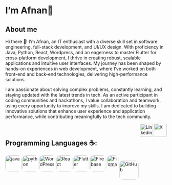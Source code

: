 # I’m Afnan👋

<!--[go and enjoy! :smile: ](http://wayou.github.io/t-rex-runner/)
![chrome offline game cast](assets/screenshot.gif)
[![GitHub Game of Life](https://github4life.herokuapp.com/afnan-farhat.gif?z=6)](https://github4life.herokuapp.com/afnan-farhat)
<img src="https://github.com/afnan-farhat/afnan-farhat/assets/143901435/7c517129-4dfe-4110-b2a9-c0fde5f77f3b" alt="Hello world"  width="1200" height= "350">

<p align="center"> 
  Visitor count<br>
  <img src="https://profile-counter.glitch.me/afnan-farhat/count.svg" />
</p>-->

## About me
Hi there 👋! I’m Afnan, an IT enthusiast with a diverse skill set in software engineering, full-stack development, and UI/UX design. With proficiency in Java, Python, React, Wordpress, and an eagerness to master Flutter for cross-platform development, I thrive in creating robust, scalable applications and intuitive user interfaces. My journey has been shaped by hands-on experiences in web development, where I’ve worked on both front-end and back-end technologies, delivering high-performance solutions.

I am passionate about solving complex problems, constantly learning, and staying updated with the latest trends in tech. As an active participant in coding communities and hackathons, I value collaboration and teamwork, using every opportunity to improve my skills. I am dedicated to building innovative solutions that enhance user experience and application performance, while contributing meaningfully to the tech community.

<a href="https://X.com/Afnantarig" target="_blank">
  <img src="https://github.com/afnan-farhat/afnan-farhat/assets/143901435/e89f4a9c-cd47-42de-a494-6a4d872e64ed" alt="X" align="right" width="40" />
</a> &nbsp;&nbsp;&nbsp;
<a href="https://www.linkedin.com/in/afnan-farhat-b33bb627a?" target="_blank">
  <img src="https://github.com/afnan-farhat/afnan-farhat/assets/143901435/37a7bf35-97b9-4748-be01-4a76442b4645" alt="Linkedin" align="right" width="40" />
</a>




## Programming Languages ☕️:

<img src="https://github.com/afnan-farhat/afnan-farhat/assets/143901435/77cdf69d-0e15-4b69-8d51-956d74635686" alt="java" align="left" width="50" style="border-radius: 10px;">&nbsp;&nbsp;&nbsp;
<img src="https://github.com/afnan-farhat/afnan-farhat/assets/143901435/49cba83f-c41d-4b64-b09c-65e8cb533b37" alt="python" align="left" width="50" style="border-radius: 10px;">&nbsp;&nbsp;&nbsp;
<img src="https://github.com/afnan-farhat/afnan-farhat/assets/143901435/c4c99388-636b-4a1c-80ce-04653a09d6aa" alt="WordPress" align="left" width="50" style="border-radius: 10px;">&nbsp;&nbsp;&nbsp;
<img src="https://cdn4.iconfinder.com/data/icons/logos-3/600/React.js_logo-512.png" alt="React" align="left" width="50" style="border-radius: 10px;">&nbsp;&nbsp;&nbsp;
<img src="https://img.icons8.com/fluent/512/flutter.png" alt="Flutter" align="left" width="50" style="border-radius: 10px;">&nbsp;&nbsp;&nbsp;
<img src="https://cdn.iconscout.com/icon/free/png-256/free-firebase-logo-icon-download-in-svg-png-gif-file-formats--technology-social-media-company-brand-vol-3-pack-logos-icons-2944871.png?f=webp" alt="Firebase" align="left" width="50" style="border-radius: 10px;">&nbsp;&nbsp;&nbsp;
<img src="https://cdn.freebiesupply.com/logos/large/2x/figma-1-logo-png-transparent.png" alt="Figma" align="left" width="35" style="border-radius: 10px;">&nbsp;&nbsp;&nbsp;
<img src="https://www.freeiconspng.com/thumbs/github-icon/github-icon-9.png" alt="GitHub" align="left" width="60" style="border-radius: 10px;">&nbsp;&nbsp;&nbsp;


<!--- [Twitter](https://X.com/Afnantarig)
- [LinkedIn](https://www.linkedin.com/in/afnan-farhat-b33bb627a?)


[![Anurag's GitHub stats-Dark](https://github-readme-stats.vercel.app/api?username=afnan-farhat\&show_icons=true\&theme=codeSTACKr#gh-dark-mode-only)](https://github.com/afnan-farhat/github-readme-stats#responsive-card-theme#codeSTACKr)
[![Anurag's GitHub stats-Light](https://github-readme-stats.vercel.app/api?username=afnan-farhat\&show_icons=true\&theme=default#gh-light-mode-only)](https://github.com/afnan-farhat/github-readme-stats#responsive-card-theme#gh-light-mode-only)

[![Anurag's GitHub stats-Light](https://github-readme-stats.vercel.app/api?username=afnan-farhat\&show_icons=true\&theme=default#gh-light-mode-only)](https://github.com/afnan-farhat/github-readme-stats#responsive-card-theme#gh-light-mode-only)

![Top Langs](https://github-readme-stats.vercel.app/api/top-langs/?username=afnan-farhat&hide_progress=codeSTACKr)
-->
